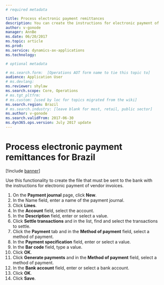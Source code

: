 ```yaml
---
# required metadata

title: Process electronic payment remittances
description: You can create the instructions for electronic payment of vendor invoices that must be sent to the bank.
author: v-gonode
manager: AnnBe
ms.date: 06/20/2017
ms.topic: article
ms.prod: 
ms.service: dynamics-ax-applications
ms.technology: 

# optional metadata

# ms.search.form:  [Operations AOT form name to tie this topic to]
audience: Application User
# ms.devlang: 
ms.reviewer: shylaw
ms.search.scope: Core, Operations
# ms.tgt_pltfrm: 
# ms.custom: [used by loc for topics migrated from the wiki]
ms.search.region: Brazil 
# ms.search.industry: [leave blank for most, retail, public sector]
ms.author: v-gonode
ms.search.validFrom: 2017-06-30
ms.dyn365.ops.version: July 2017 update
---
```


# Process electronic payment remittances for Brazil

[!include [banner](../includes/banner.md)]

Use this functionality to create the file that must be sent to the bank with the instructions for electronic payment of vendor invoices.

1.	On the **Payment journal** page, click **New**.
3.	In the Name field, enter a name of the payment journal.
4.	Click **Lines**.
5.	In the **Account** field, select the account.
6.	In the **Description** field, enter or select a value.
7.	Click **Settle transactions** and in the list, find and select the transactions to settle.
8.	Click the **Payment** tab and in the **Method of payment** field, select a method of payment.
9.	In the **Payment specification** field, enter or select a value.
10.	In the **Bar code** field, type a value.
11.	Click **OK**.
12.	Click **Generate payments** and in the **Method of payment** field, select a method of payment.
13.	In the **Bank account** field, enter or select a bank account.
14.	Click **OK**.
15.	Click **Save**.


